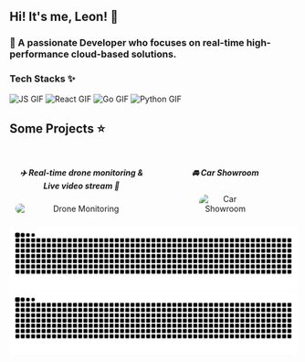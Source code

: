 ## Hi! It's me, Leon! 🦁

### 🌻 A passionate Developer who focuses on real-time high-performance cloud-based solutions.

### Tech Stacks ✨

<p align="start">
  <img src="https://media4.giphy.com/media/v1.Y2lkPTc5MGI3NjExZ3g0NjlpNzB3aTVxeWVkam5kNzdvb21sZTI3N3liMWY0bXVtdDJmNSZlcD12MV9pbnRlcm5hbF9naWZfYnlfaWQmY3Q9cw/ln7z2eWriiQAllfVcn/giphy.gif" width="50" height="50" alt="JS GIF">
  <img src="https://media3.giphy.com/media/v1.Y2lkPTc5MGI3NjExcDNxdDJ2Zmk1ZjM1aWJpbXp6dHJvZTQyejlrNjhkb3ZpZjl3M2kwYSZlcD12MV9pbnRlcm5hbF9naWZfYnlfaWQmY3Q9cw/eNAsjO55tPbgaor7ma/giphy.gif" width="50" height="50" alt="React GIF">
  <img src="https://media2.giphy.com/media/v1.Y2lkPTc5MGI3NjExZDZvNHM2cm83N2x0NDloY2szcDAzNnd0eXZyYXBhc2NoNTNqa3N6OCZlcD12MV9pbnRlcm5hbF9naWZfYnlfaWQmY3Q9cw/PhTSmzCqkliqIJ9ZtZ/giphy.gif" width="50" height="50" alt="Go GIF">
  <img src="https://media1.giphy.com/media/v1.Y2lkPTc5MGI3NjExMjRmbjB2cTN5enZ3dm5jZDdiZTl3OGhtNDVsY2V0d3VxMGQ2cGd6dSZlcD12MV9pbnRlcm5hbF9naWZfYnlfaWQmY3Q9cw/LMt9638dO8dftAjtco/giphy.gif" width="50" height="50" alt="Python GIF">
</p>

## Some Projects ⭐️

<div style="text-align: center; width: 100%; display: flex; align-items: center;">

  <div style="display: flex; flex-direction: column; width: 100%; margin: 10px; align-items: center;">
    <h5 style="text-align: center; width: 100%;">✈️ Real-time drone monitoring & Live video stream 🎥</h5>
    <img src="./AiOcean.gif" alt="Drone Monitoring" style="width: 100%; height: auto; border-radius: 15px; box-shadow: 0 4px 15px rgba(255,255,255,0.5);">
  </div>

  <div style="display: flex; flex-direction: column; width: 100%; margin: 10px; align-items: center;">
    <h5 style="text-align: center; width: 100%;">🚘 Car Showroom</h5>
    <img src="https://personal-portfolio-one-taupe.vercel.app/Endura.jpeg" alt="Car Showroom" style="width: 40%; height: auto; border-radius: 15px; box-shadow: 0 4px 15px rgba(255,255,255,0.5);">
  </div>

</div>


</div>

<p align="start">
  <img src="https://raw.githubusercontent.com/Leon-Paing/Leon-Paing/output/github-contribution-grid-snake.svg#gh-light-mode-only" alt="GitHub Snake Light">
  <img src="https://raw.githubusercontent.com/Leon-Paing/Leon-Paing/output/github-contribution-grid-snake-dark.svg#gh-dark-mode-only" alt="GitHub Snake Dark">
</p>
